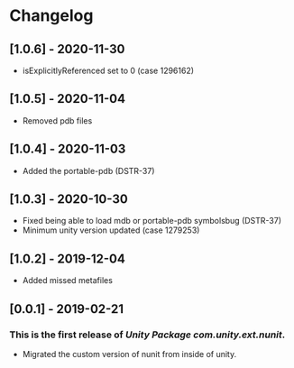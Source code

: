 # Changelog
## [1.0.6] - 2020-11-30
- isExplicitlyReferenced set to 0 (case 1296162)
## [1.0.5] - 2020-11-04
- Removed pdb files
  
## [1.0.4] - 2020-11-03
- Added the portable-pdb (DSTR-37)
  
## [1.0.3] - 2020-10-30
- Fixed being able to load mdb or portable-pdb symbolsbug (DSTR-37)
- Minimum unity version updated (case 1279253)

## [1.0.2] - 2019-12-04

- Added missed metafiles

## [0.0.1] - 2019-02-21

### This is the first release of *Unity Package com.unity.ext.nunit*.

- Migrated the custom version of nunit from inside of unity.
